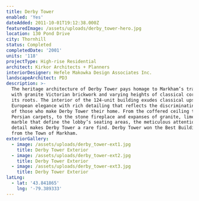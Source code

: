 ```yaml
---
title: Derby Tower
enabled: 'Yes'
dateAdded: 2011-10-01T19:12:38.000Z
featuredImage: /assets/uploads/derby_tower-hero.jpg
location: 130 Pond Drive
city: Thornhill
status: Completed
completedDate: '2001'
units: '118'
projectType: High-rise Residential
architect: Kirkor Architects + Planners
interiorDesigner: Hefele Makowka Design Associates Inc.
landscapeArchitect: PD3
description: >-
  The heritage architecture of Derby Tower pays homage to Markham’s tradition,
  with granite Victorian brickwork and varying heights of classical cornices in
  its roots. The interior of the 124-unit building exudes classical upscale
  European elegance with rich detailing that reflects the discriminating tastes
  of those who make Derby Tower their home. From the coffered ceiling to the
  Persian carpets, to the stone fireplace and expanses of granite, limestone and
  marble that define the lobby’s seating areas, the meticulous attention to
  detail makes Derby Tower a rare find. Derby Tower won the Best Building Award
  from the Town of Markham.
exteriorGallery:
  - image: /assets/uploads/derby_tower-ext1.jpg
    title: Derby Tower Exterior
  - image: /assets/uploads/derby_tower-ext2.jpg
    title: Derby Tower Exterior
  - image: /assets/uploads/derby_tower-ext3.jpg
    title: Derby Tower Exterior
latLng:
  - lat: '43.841865'
    lng: '-79.389333'
---
```


